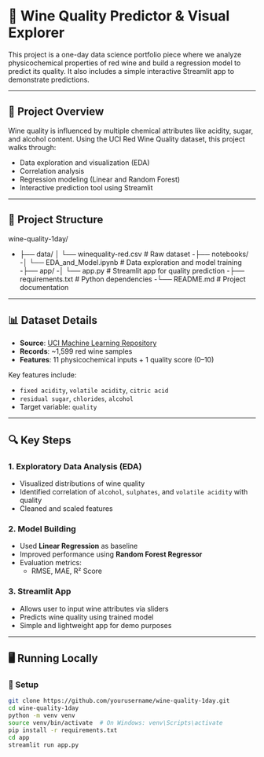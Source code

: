 # 🍷 Wine Quality Predictor & Visual Explorer

This project is a one-day data science portfolio piece where we analyze physicochemical properties of red wine and build a regression model to predict its quality. It also includes a simple interactive Streamlit app to demonstrate predictions.

---

## 🚀 Project Overview

Wine quality is influenced by multiple chemical attributes like acidity, sugar, and alcohol content. Using the UCI Red Wine Quality dataset, this project walks through:
- Data exploration and visualization (EDA)
- Correlation analysis
- Regression modeling (Linear and Random Forest)
- Interactive prediction tool using Streamlit

---

## 📁 Project Structure

wine-quality-1day/ 
  - ├── data/ 
        │ └── winequality-red.csv # Raw dataset 
  -├── notebooks/ 
        -│ └── EDA_and_Model.ipynb # Data exploration and model training 
  -├── app/ 
        -│ └── app.py # Streamlit app for quality prediction 
  -├── requirements.txt # Python dependencies 
  -└── README.md # Project documentation
---

## 📊 Dataset Details

- **Source**: [UCI Machine Learning Repository](https://archive.ics.uci.edu/ml/datasets/wine+quality)
- **Records**: ~1,599 red wine samples
- **Features**: 11 physicochemical inputs + 1 quality score (0–10)

Key features include:
- `fixed acidity`, `volatile acidity`, `citric acid`
- `residual sugar`, `chlorides`, `alcohol`
- Target variable: `quality`

---

## 🔍 Key Steps

### 1. Exploratory Data Analysis (EDA)
- Visualized distributions of wine quality
- Identified correlation of `alcohol`, `sulphates`, and `volatile acidity` with quality
- Cleaned and scaled features

### 2. Model Building
- Used **Linear Regression** as baseline
- Improved performance using **Random Forest Regressor**
- Evaluation metrics:
  - RMSE, MAE, R² Score

### 3. Streamlit App
- Allows user to input wine attributes via sliders
- Predicts wine quality using trained model
- Simple and lightweight app for demo purposes

---

## 🖥️ Running Locally

### 🔧 Setup
```bash
git clone https://github.com/yourusername/wine-quality-1day.git
cd wine-quality-1day
python -m venv venv
source venv/bin/activate  # On Windows: venv\Scripts\activate
pip install -r requirements.txt
cd app
streamlit run app.py
